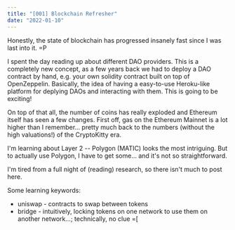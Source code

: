 ```yaml
---
title: "[001] Blockchain Refresher"
date: "2022-01-10"
---
```


Honestly, the state of blockchain has progressed insanely fast since I was last into it. =P

I spent the day reading up about different DAO providers. This is a completely new concept, as a few years back we had to deploy a DAO contract by hand, e.g. your own solidity contract built on top of OpenZeppelin. Basically, the idea of having a easy-to-use Heroku-like platform for deplying DAOs and interacting with them. This is going to be exciting!

On top of that all, the number of coins has really exploded and Ethereum itself has seen a few changes. First off, gas on the Ethereum Mainnet is a lot higher than I remember... pretty much back to the numbers (without the high valuations!) of the CryptoKitty era.

I'm learning about Layer 2 -- Polygon (MATIC) looks the most intriguing.
But to actually use Polygon, I have to get some... and it's not so straightforward.

I'm tired from a full night of (reading) research, so there isn't much to post here.

Some learning keywords:
- uniswap - contracts to swap between tokens
- bridge - intuitively, locking tokens on one network to use them on another network...; technically, no clue =[



